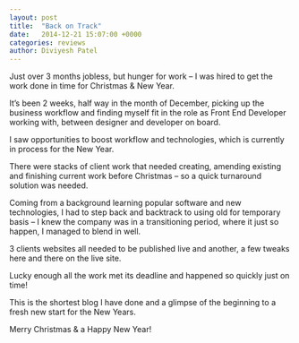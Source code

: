```yaml
---
layout: post
title:  "Back on Track"
date:   2014-12-21 15:07:00 +0000
categories: reviews
author: Diviyesh Patel
---
```


Just over 3 months jobless, but hunger for work – I was hired to get the work done in time for Christmas & New Year.

It’s been 2 weeks, half way in the month of December, picking up the business workflow and finding myself fit in the role as Front End Developer working with, between designer and developer on board.

I saw opportunities to boost workflow and technologies, which is currently in process for the New Year.

There were stacks of client work that needed creating, amending existing and finishing current work before Christmas – so a quick turnaround solution was needed.

Coming from a background learning popular software and new technologies, I had to step back and backtrack to using old for temporary basis – I knew the company was in a transitioning period, where it just so happen, I managed to blend in well.

3 clients websites all needed to be published live and another, a few tweaks here and there on the live site.

Lucky enough all the work met its deadline and happened so quickly just on time!

This is the shortest blog I have done and a glimpse of the beginning to a fresh new start for the New Years.

Merry Christmas & a Happy New Year!